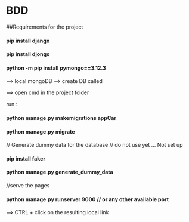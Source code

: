 # BDD
##Requirements for the project

#### pip install django
#### pip install djongo
#### python -m pip install pymongo==3.12.3

==> local mongoDB
==> create DB called <db-name>

==> open cmd in the project folder

run :
#### python manage.py makemigrations appCar
#### python manage.py migrate

// Generate dummy data for the database
// do not use yet ... Not set up
#### pip install faker 
#### python manage.py generate_dummy_data

//serve the pages
#### python manage.py runserver 9000  // or any other available port
			

==> CTRL + click on the resulting local link
